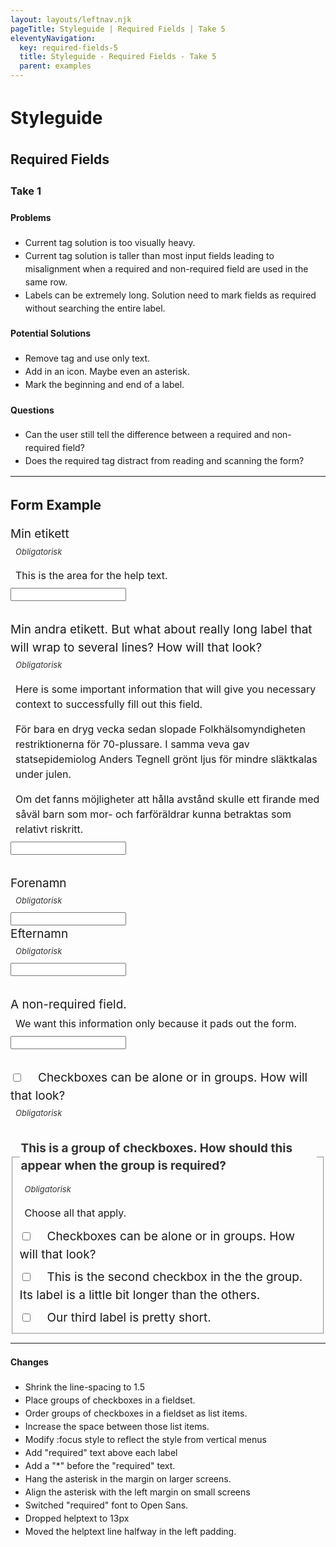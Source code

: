 ```yaml
---
layout: layouts/leftnav.njk
pageTitle: Styleguide | Required Fields | Take 5
eleventyNavigation:
  key: required-fields-5
  title: Styleguide - Required Fields - Take 5
  parent: examples
---
```


<style>
/* + Resets */
body,
label,
ul,
ol,
li,
p {
  line-height: 1.5;
}

[type=text] {
  margin-bottom: 0;
}

[type="checkbox"] + label, [type="radio"] + label {
  margin-right: 0;
}
/* - Resets */

form > * + * {
  margin-top: 2rem;
}

label {
  font-size: 16px;
}

@media screen and ( min-width: 640px ) {
  label {
    font-size: 19px;
  }
}

.required {
  color: #333;
  align-items: center;
  display: inline-flex;
  flex-wrap: wrap;
  /* font-family: monospace; */
  font-weight: normal;
  font-style: italic;
  font-size: 11px;
  position: relative;
  left: 0.5rem;
  /* width: calc(100% - 1.0rem); */
  margin-right: 1rem;
}

@media screen and (min-width: 640px ) {
  .required {
    font-size: 13px;
    left: 0;
  }
}

.required:before {
  position: absolute;
  content: url('data:image/svg+xml; utf-8, <svg xmlns="http://www.w3.org/2000/svg" viewBox="0 0 512 512"><path fill="currentColor" d="M478.21 334.093L336 256l142.21-78.093c11.795-6.477 15.961-21.384 9.232-33.037l-19.48-33.741c-6.728-11.653-21.72-15.499-33.227-8.523L296 186.718l3.475-162.204C299.763 11.061 288.937 0 275.48 0h-38.96c-13.456 0-24.283 11.061-23.994 24.514L216 186.718 77.265 102.607c-11.506-6.976-26.499-3.13-33.227 8.523l-19.48 33.741c-6.728 11.653-2.562 26.56 9.233 33.037L176 256 33.79 334.093c-11.795 6.477-15.961 21.384-9.232 33.037l19.48 33.741c6.728 11.653 21.721 15.499 33.227 8.523L216 325.282l-3.475 162.204C212.237 500.939 223.064 512 236.52 512h38.961c13.456 0 24.283-11.061 23.995-24.514L296 325.282l138.735 84.111c11.506 6.976 26.499 3.13 33.227-8.523l19.48-33.741c6.728-11.653 2.563-26.559-9.232-33.036z"></path></svg>');
  height: .4rem;
  width: .4rem;
  left: -.5rem;
  display: flex;
}

[type="checkbox"] + label {
  padding-left: 1.5rem;
  text-indent: -1.5rem;
}

li > [type="checkbox" ] + label {
  font-weight: normal;
}

fieldset legend {
  color: #333;
  font-size: 16px;
  font-weight: bold;
  margin-bottom: 0;
}

@media screen and ( min-width: 640px ) {
  fieldset legend {
    font-size: 19px;
  }
}

fieldset legend ~ .helptext {
  margin: .5rem 0 .75rem;
}
fieldset li + li {
  margin-top: .5rem;
} 

fieldset ul {
  margin: 0;
  padding: 0;
  list-style-type: none;
}

.helptext {
  /* box-shadow: inset 7px 0 0 0 #f2f2f2, inset 8px 0 0 0 #ccc; */
  font-size: 13px;
  margin: 4px 0 8px 0;
  padding: 0px 0 0px 8px;
}

@media screen and (min-width: 640px ) {
  .helptext {
    font-size: 16px;
  }
}

.helptext p:last-child {
  margin-bottom: 0;
}
</style>

# Styleguide
## Required Fields
### Take 1

#### Problems
- Current tag solution is too visually heavy.
- Current tag solution is taller than most input fields leading to misalignment when a required and non-required field are used in the same row.
- Labels can be extremely long. Solution need to mark fields as required without searching the entire label.

#### Potential Solutions
- Remove tag and use only text.
- Add in an icon. Maybe even an asterisk.
- Mark the beginning and end of a label.

#### Questions
- Can the user still tell the difference between a required and non-required field?
- Does the required tag distract from reading and scanning the form?

--- 

## Form Example

<form>
<div>
  <label for="input1">Min etikett</label>
  <div class="helptext">
    <span class="required">Obligatorisk</span> 
    <p>This is the area for the help text.</p>
  </div>
  <input type="text" id="input1">
</div>

<!-- The aria-label is used to prevent screen readers from reading "star" in the :before psuedo-content. -->
<div>
  <label for="input2" aria-label="Obligatorisk fält. Min andra etikett">Min andra etikett. But what about really long label that will wrap to several lines? How will that look?</label>
  <div class="helptext"><span class="required">Obligatorisk</span><p>Here is some important information that will give you necessary context to successfully fill out this field.</p>
    <p>För bara en dryg vecka sedan slopade Folkhälsomyndigheten restriktionerna för 70-plussare. I samma veva gav statsepidemiolog Anders Tegnell grönt ljus för mindre släktkalas under julen.</p>
    <p>Om det fanns möjligheter att hålla avstånd skulle ett firande med såväl barn som mor- och farföräldrar kunna betraktas som relativt riskritt.</p>
  </div>
  <input type="text" id="input2" />
</div>

<div class="grid-x grid-margin-x small-up-2">
  <div class="cell">
    <label for="input3" aria-label="Obligatorisk fält. Min andra etikett">Forenamn</label>
    <p class="helptext"><span class="required">Obligatorisk</span></p>
    <input type="text" id="input3" />
  </div>
  <div class="cell">
    <label for="input4" aria-label="Obligatorisk fält. Min andra etikett">Efternamn</label>
    <p class="helptext"><span class="required">Obligatorisk</span></p>
    <input type="text" id="input4" />
  </div>
</div>

<div>
  <label for="input5" aria-label="not required field">A non-required field.</label>
  <p class="helptext">We want this information only because it pads out the form.</p>
  <input type="text" id="input5" />
</div>

<div>
  <input type="checkbox" id="checkbox1" /><label for="checkbox1"><span>Checkboxes can be alone or in groups. How will that look?</span></label>
  <div class="helptext"><span class="required">Obligatorisk</span></div>
</div>

<!-- The Legend will always be rendered first. So any element above it need to be outside of the Fieldset tag. That feels wrong. -->
<fieldset>
  <!-- Most browsers cannot implement a flexbox layout inside of a legend tag. The solution is to use a wrapper element inside the legend element -->
  <legend aria-label="Required Field. This is a group of checkboxes. How should this appear when the group is required?">
    <div>
      <span>This is a group of checkboxes. How should this appear when the group is required?</span>
    </div>    
  </legend>
  <div class="helptext">
    <span class="required">Obligatorisk</span>
    <p>Choose all that apply.</p>
  </div>
  <ul>
    <li><input type="checkbox" id="checkbox2" /><label for="checkbox2">Checkboxes can be alone or in groups. How will that look?</label></li>
    <li><input type="checkbox" id="checkbox3" /><label for="checkbox3">This is the second checkbox in the the group. Its label is a little bit longer than the others.</label></li>
    <li><input type="checkbox" id="checkbox4" /><label for="checkbox4">Our third label is pretty short.</label></li>
  </ul>
</fieldset>
</form>

---

#### Changes
- Shrink the line-spacing to 1.5
- Place groups of checkboxes in a fieldset.
- Order groups of checkboxes in a fieldset as list items.
- Increase the space between those list items.
- Modify :focus style to reflect the style from vertical menus
- Add "required" text above each label
- Add a "*" before the "required" text.
- Hang the asterisk in the margin on larger screens.
- Align the asterisk with the left margin on small screens
- Switched "required" font to Open Sans.
- Dropped helptext to 13px
- Moved the helptext line halfway in the left padding.


